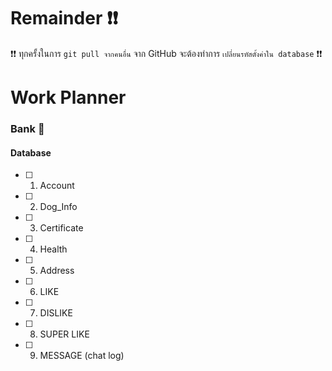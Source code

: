 # Remainder :exclamation::exclamation:
:exclamation::exclamation: ทุกครั้งในการ ` git pull จากคนอื่น `  จาก GitHub จะต้องทำการ ` เปลี่ยนรหัสตั้งค่าใน database ` :exclamation::exclamation:

# Work Planner 
### Bank :man:
#### Database 
  - [ ] 1. Account
  - [ ] 2. Dog_Info
  - [ ] 3. Certificate
  - [ ] 4. Health
  - [ ] 5. Address
  - [ ] 6. LIKE
  - [ ] 7. DISLIKE
  - [ ] 8. SUPER LIKE
  - [ ] 9. MESSAGE (chat log)
  
